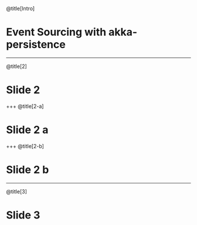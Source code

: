 @title[Intro]
# Event Sourcing with akka-persistence

---
@title[2]
# Slide 2
 
+++
@title[2-a]
# Slide 2 a

+++
@title[2-b]
# Slide 2 b
 
---
@title[3]
# Slide 3
